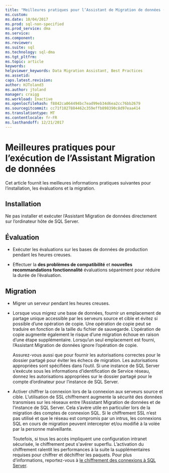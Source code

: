 ```yaml
---
title: "Meilleures pratiques pour l’Assistant de Migration de données (SQL Server) | Documents Microsoft"
ms.custom: 
ms.date: 10/04/2017
ms.prod: sql-non-specified
ms.prod_service: dma
ms.service: 
ms.component: 
ms.reviewer: 
ms.suite: sql
ms.technology: sql-dma
ms.tgt_pltfrm: 
ms.topic: article
keywords: 
helpviewer_keywords: Data Migration Assistant, Best Practices
ms.assetid: 
caps.latest.revision: 
author: HJToland3
ms.author: jtoland
manager: craigg
ms.workload: Inactive
ms.openlocfilehash: f8842ca064494bc7ead99eb34d6ea2cc76bb2679
ms.sourcegitcommit: cc71f1027884462c359effb898390c8d97eaa414
ms.translationtype: MT
ms.contentlocale: fr-FR
ms.lasthandoff: 12/21/2017
---
```

# <a name="best-practices-for-running-data-migration-assistant"></a>Meilleures pratiques pour l’exécution de l’Assistant Migration de données
Cet article fournit les meilleures informations pratiques suivantes pour l’installation, les évaluations et la migration.

## <a name="installation"></a>Installation

Ne pas installer et exécuter l’Assistant Migration de données directement sur l’ordinateur hôte de SQL Server.

## <a name="assessment"></a>Évaluation

- Exécuter les évaluations sur les bases de données de production pendant les heures creuses.

- Effectuer la **des problèmes de compatibilité** et **nouvelles recommandations fonctionnalité** évaluations séparément pour réduire la durée de l’évaluation.

## <a name="migration"></a>Migration

- Migrer un serveur pendant les heures creuses.

- Lorsque vous migrez une base de données, fournir un emplacement de partage unique accessible par les serveurs source et cible et évitez si possible d’une opération de copie. Une opération de copie peut se traduire en fonction de la taille du fichier de sauvegarde. L’opération de copie augmente également le risque d’une migration échoue en raison d’une étape supplémentaire. Lorsqu’un seul emplacement est fourni, l’Assistant Migration de données ignore l’opération de copie.
 
    Assurez-vous aussi que pour fournir les autorisations correctes pour le dossier partagé pour éviter les échecs de migration. Les autorisations appropriées sont spécifiées dans l’outil. Si une instance de SQL Server s’exécute sous les informations d’identification de Service réseau, donnez les autorisations appropriées sur le dossier partagé pour le compte d’ordinateur pour l’instance de SQL Server.

- Activer chiffrer la connexion lors de la connexion aux serveurs source et cible. L’utilisation de SSL chiffrement augmente la sécurité des données transmises sur les réseaux entre l’Assistant Migration de données et de l’instance de SQL Server. Cela s’avère utile en particulier lors de la migration des comptes de connexion SQL. Si le chiffrement SSL n’est pas utilisé et que le réseau est compromis par un intrus, les connexions SQL en cours de migration peuvent intercepter et/ou modifié à la volée par la personne malveillante.

    Toutefois, si tous les accès impliquent une configuration intranet sécurisée, le chiffrement peut s'avérer superflu. L’activation du chiffrement ralentit les performances à la suite la supplémentaires requises pour chiffrer et déchiffrer les paquets. Pour plus d’informations, reportez-vous à [le chiffrement des connexions à SQL Server](https://go.microsoft.com/fwlink/?linkid=832513).
